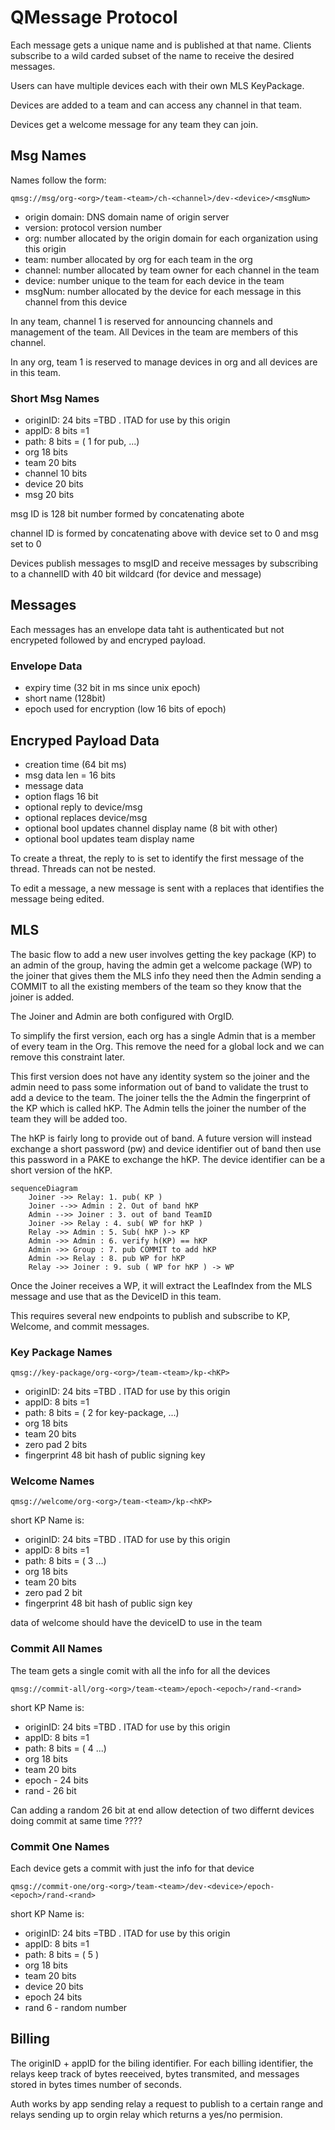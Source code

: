 # QMessage Protocol

Each message gets a unique name and is published at that name. Clients
subscribe to a wild carded subset of the name to receive the desired
messages.

Users can have multiple devices each with their own MLS KeyPackage.

Devices are added to a team and can access any channel in that team.

Devices get a welcome message for any team they can join.

## Msg Names

Names follow the form:

```
qmsg://msg/org-<org>/team-<team>/ch-<channel>/dev-<device>/<msgNum>
```

* origin domain: DNS domain name of origin server
* version: protocol version number 
* org: number allocated by the origin domain for each organization using
  this origin
* team: number allocated by org for each team in the org 
* channel: number allocated by team owner for each channel in the team
* device: number unique to the team for each device in the team
* msgNum: number allocated by the device for each message in this
  channel from this device

In any team, channel 1 is reserved for announcing channels and
management of the team. All Devices in the team are members of this
channel. 

In any org, team 1 is reserved to manage devices in org and all devices
are in this team. 

### Short Msg Names

* originID: 24 bits =TBD .  ITAD for use by this origin 
* appID: 8 bits =1
* path: 8 bits = ( 1 for pub, ...)
* org 18 bits 
* team 20 bits 
* channel 10 bits
* device 20  bits
* msg 20 bits 

msg ID is 128 bit number formed by concatenating abote

channel ID is  formed by  concatenating above with device set to 0 
and msg set to 0

Devices publish messages to  msgID and receive messages by
subscribing to a channelID with 40 bit wildcard (for device and message)

## Messages

Each messages has an envelope data taht is authenticated but not
encrypeted followed by and encryped payload. 

### Envelope Data 

* expiry time (32 bit in ms since unix epoch)
* short name (128bit)
* epoch used for encryption (low 16 bits of epoch)

## Encryped Payload Data

* creation time (64 bit ms)
* msg data len = 16 bits 
* message data 
* option flags 16 bit 
* optional reply to device/msg 
* optional replaces device/msg 
* optional bool updates channel display name (8 bit with other) 
* optional bool updates team display name 

To create a threat, the reply to is set to identify the first message of
the thread. Threads can not be nested.

To edit a message, a new message is sent with a replaces that identifies
the message being edited.


## MLS

The basic flow to add a new user involves getting the key package (KP) to
an admin of the group, having the admin get a welcome package (WP) to the
joiner that gives them the MLS info they need then the Admin sending a
COMMIT to all the existing members of the team so they know that the
joiner is added.

The Joiner and Admin are both configured with OrgID. 

To simplify the first version, each org has a single Admin that is a
member of every team in the Org. This remove the need for a global lock
and we can remove this constraint later. 

This first version does not have any identity system so the joiner and
the admin need to pass some information out of band to validate the
trust to add a device to the team. The joiner tells the the Admin the
fingerprint of the KP which is called hKP. The Admin tells the joiner
the number of the team they will be added too.

The hKP is fairly long to provide out of band. A future version will
instead exchange a short password (pw) and device identifier out of band
then use this password in a PAKE to exchange the hKP. The device
identifier can be a short version of the hKP.

```mermaid
sequenceDiagram
    Joiner ->> Relay: 1. pub( KP )
    Joiner -->> Admin : 2. Out of band hKP
    Admin -->> Joiner : 3. out of band TeamID
    Joiner ->> Relay : 4. sub( WP for hKP )
    Relay ->> Admin : 5. Sub( hKP )-> KP
    Admin ->> Admin : 6. verify h(KP) == hKP
    Admin ->> Group : 7. pub COMMIT to add hKP
    Admin ->> Relay : 8. pub WP for hKP
    Relay ->> Joiner : 9. sub ( WP for hKP ) -> WP
```

Once the Joiner receives a WP, it will extract the LeafIndex from the
MLS message and use that as the DeviceID in this team.

This requires several new endpoints to publish and subscribe to KP,
Welcome, and commit messages. 


### Key Package Names
```
qmsg://key-package/org-<org>/team-<team>/kp-<hKP>
```

* originID: 24 bits =TBD .  ITAD for use by this origin 
* appID: 8 bits =1
* path: 8 bits = ( 2 for key-package, ...)
* org 18 bits 
* team 20 bits 
* zero pad 2 bits
* fingerprint 48 bit hash of public signing key


### Welcome Names
```
qmsg://welcome/org-<org>/team-<team>/kp-<hKP>
```

short KP Name is:
* originID: 24 bits =TBD .  ITAD for use by this origin 
* appID: 8 bits =1
* path: 8 bits = ( 3 ...)
* org 18 bits 
* team 20 bits 
* zero pad 2 bit
* fingerprint 48 bit hash of public sign key 

data of welcome should have the deviceID to use in the team 

 
### Commit All Names

The team gets a single comit with all the info for all the devices

```
qmsg://commit-all/org-<org>/team-<team>/epoch-<epoch>/rand-<rand>
```

short KP Name is:

* originID: 24 bits =TBD .  ITAD for use by this origin 
* appID: 8 bits =1
* path: 8 bits = ( 4 ...)
* org 18 bits 
* team 20 bits 
* epoch - 24 bits
* rand - 26 bit 

Can adding a random 26 bit at end allow detection of two differnt
devices doing commit at same time ????


### Commit One Names

Each device gets a commit with just the info for that device 

```
qmsg://commit-one/org-<org>/team-<team>/dev-<device>/epoch-<epoch>/rand-<rand>
```

short KP Name is:

* originID: 24 bits =TBD .  ITAD for use by this origin 
* appID: 8 bits =1
* path: 8 bits = ( 5 )
* org 18 bits 
* team 20 bits 
* device 20  bits 
* epoch  24 bits
* rand 6  - random number 


## Billing

The originID + appID for the biling identifier. For each billing
identifier, the  relays keep track of bytes reeceived, bytes transmited,
and messages stored in bytes times number of seconds. 

Auth works by app sending relay a request to publish to a certain range
and relays sending up to orgin relay which returns a yes/no permision. 

